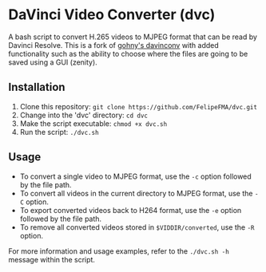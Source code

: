 # DaVinci Video Converter (dvc)

A bash script to convert H.265 videos to MJPEG format that can be read by Davinci Resolve. This is a fork of [gohny's davinconv](https://github.com/gohny/davinconv) with added functionality such as the ability to choose where the files are going to be saved using a GUI (zenity).

## Installation
1. Clone this repository: `git clone https://github.com/FelipeFMA/dvc.git`
2. Change into the 'dvc' directory: `cd dvc`
3. Make the script executable: `chmod +x dvc.sh`
4. Run the script: `./dvc.sh`

## Usage
- To convert a single video to MJPEG format, use the `-c` option followed by the file path.
- To convert all videos in the current directory to MJPEG format, use the `-C` option.
- To export converted videos back to H264 format, use the `-e` option followed by the file path.
- To remove all converted videos stored in `$VIDDIR/converted`, use the `-R` option.

For more information and usage examples, refer to the `./dvc.sh -h` message within the script.
